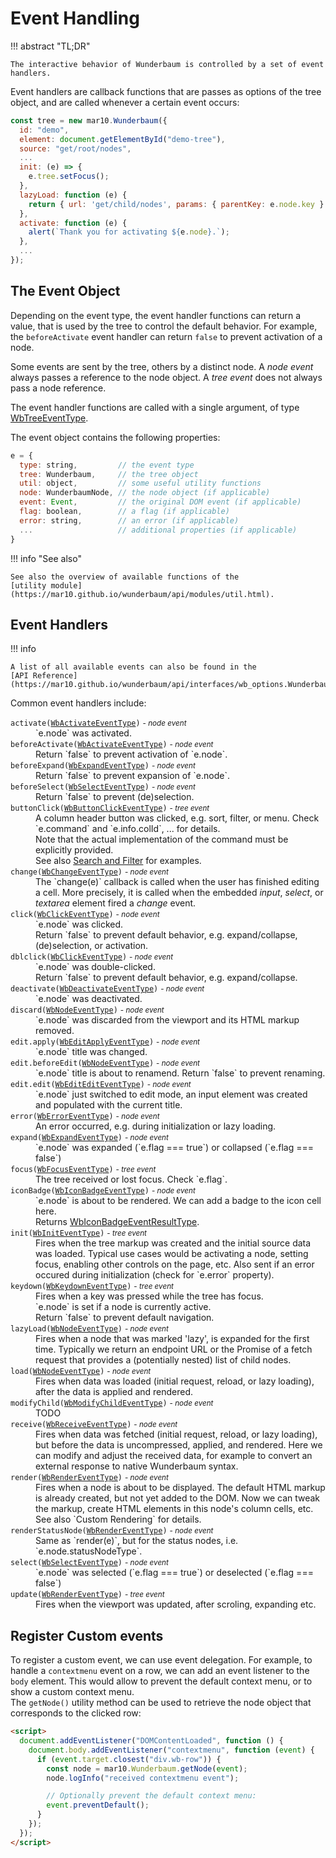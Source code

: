 # Event Handling

!!! abstract "TL;DR"

    The interactive behavior of Wunderbaum is controlled by a set of event handlers.

Event handlers are callback functions that are passes as options of the tree object,
and are called whenever a certain event occurs:

```js
const tree = new mar10.Wunderbaum({
  id: "demo",
  element: document.getElementById("demo-tree"),
  source: "get/root/nodes",
  ...
  init: (e) => {
    e.tree.setFocus();
  },
  lazyLoad: function (e) {
    return { url: 'get/child/nodes', params: { parentKey: e.node.key } };
  },
  activate: function (e) {
    alert(`Thank you for activating ${e.node}.`);
  },
  ...
});
```

## The Event Object

Depending on the event type, the event handler functions can return a value,
that is used by the tree to control the default behavior. For example, the
`beforeActivate` event handler can return `false` to prevent activation of a node.

Some events are sent by the tree, others by a distinct node.
A <i>node event</i> always passes a reference to the node object.
A <i>tree event</i> does not always pass a node reference.

The event handler functions are called with a single argument, of type
[WbTreeEventType](https://mar10.github.io/wunderbaum/api/interfaces/types.WbTreeEventType.html).

The event object contains the following properties:

```js
e = {
  type: string,         // the event type
  tree: Wunderbaum,     // the tree object
  util: object,         // some useful utility functions
  node: WunderbaumNode, // the node object (if applicable)
  event: Event,         // the original DOM event (if applicable)
  flag: boolean,        // a flag (if applicable)
  error: string,        // an error (if applicable)
  ...                   // additional properties (if applicable)
}
```

!!! info "See also"

    See also the overview of available functions of the
    [utility module](https://mar10.github.io/wunderbaum/api/modules/util.html).

## Event Handlers

!!! info

    A list of all available events can also be found in the
    [API Reference](https://mar10.github.io/wunderbaum/api/interfaces/wb_options.WunderbaumOptions.html).

Common event handlers include:

<dl>

<dt>
  <code>activate(<a href="https://mar10.github.io/wunderbaum/api/interfaces/types.WbActivateEventType.html">WbActivateEventType</a>)</code>
  <small>- <i>node event</i></small>
</dt> <dd>
  `e.node` was activated.
</dd>

<dt>
  <code>beforeActivate(<a href="https://mar10.github.io/wunderbaum/api/interfaces/types.WbActivateEventType.html">WbActivateEventType</a>)</code>
  <small>- <i>node event</i></small>
</dt> <dd>
  Return `false` to prevent activation of `e.node`.
</dd>

<dt>
  <code>beforeExpand(<a href="https://mar10.github.io/wunderbaum/api/interfaces/types.WbExpandEventType.html">WbExpandEventType</a>)</code>
  <small>- <i>node event</i></small>
</dt> <dd>
  Return `false` to prevent expansion of `e.node`.
</dd>

<dt>
  <code>beforeSelect(<a href="https://mar10.github.io/wunderbaum/api/interfaces/types.WbSelectEventType.html">WbSelectEventType</a>)</code>
  <small>- <i>node event</i></small>
</dt> <dd>
  Return `false` to prevent (de)selection.
</dd>

<dt>
  <code>buttonClick(<a href="https://mar10.github.io/wunderbaum/api/interfaces/types.WbButtonClickEventType.html">WbButtonClickEventType</a>)</code>
  <small>- <i>tree event</i></small>
</dt> <dd>
  A column header button was clicked, e.g. sort, filter, or menu.
  Check `e.command` and `e.info.colId`, ... for details. <br>
  Note that the actual implementation of the command must be explicitly provided.<br>
  See also <a href="https://mar10.github.io/wunderbaum/index.html#tutorial_filter">Search and Filter</a> for examples.

</dd>

<dt>
  <code>change(<a href="https://mar10.github.io/wunderbaum/api/interfaces/types.WbChangeEventType.html">WbChangeEventType</a>)</code>
  <small>- <i>node event</i></small>
</dt> <dd>
  The `change(e)` callback is called when the user has finished editing a cell.
  More precisely, it is called when the embedded <i>input</i>, <i>select</i>,
  or <i>textarea</i> element fired a <i>change</i> event.
</dd>

<dt>
  <code>click(<a href="https://mar10.github.io/wunderbaum/api/interfaces/types.WbClickEventType.html">WbClickEventType</a>)</code>
  <small>- <i>node event</i></small>
</dt> <dd>
  `e.node` was clicked. <br>
  Return `false` to prevent default behavior, e.g. expand/collapse,
  (de)selection, or activation.
</dd>

<dt>
  <code>dblclick(<a href="https://mar10.github.io/wunderbaum/api/interfaces/types.WbClickEventType.html">WbClickEventType</a>)</code>
  <small>- <i>node event</i></small>
</dt> <dd>
  `e.node` was double-clicked. <br>
  Return `false` to prevent default behavior, e.g. expand/collapse.
</dd>

<dt>
  <code>deactivate(<a href="https://mar10.github.io/wunderbaum/api/interfaces/types.WbDeactivateEventType.html">WbDeactivateEventType</a>)</code>
  <small>- <i>node event</i></small>
</dt> <dd>
  `e.node` was deactivated.
</dd>

<dt>
  <code>discard(<a href="https://mar10.github.io/wunderbaum/api/interfaces/types.WbNodeEventType.html">WbNodeEventType</a>)</code>
  <small>- <i>node event</i></small>
</dt> <dd>
  `e.node` was discarded from the viewport and its HTML markup removed.
</dd>

<dt>
  <code>edit.apply(<a href="https://mar10.github.io/wunderbaum/api/interfaces/types.WbEditApplyEventType.html">WbEditApplyEventType</a>)</code>
  <small>- <i>node event</i></small>
</dt> <dd>
  `e.node` title was changed.
</dd>

<dt>
  <code>edit.beforeEdit(<a href="https://mar10.github.io/wunderbaum/api/interfaces/types.WbNodeEventType.html">WbNodeEventType</a>)</code>
  <small>- <i>node event</i></small>
</dt> <dd>
  `e.node` title is about to renamend. Return `false` to prevent renaming.
</dd>

<dt>
  <code>edit.edit(<a href="https://mar10.github.io/wunderbaum/api/interfaces/types.WbEditEditEventType.html">WbEditEditEventType</a>)</code>
  <small>- <i>node event</i></small>
</dt> <dd>
  `e.node` just switched to edit mode, an input element was created and populated with the current title.
</dd>

<dt>
  <code>error(<a href="https://mar10.github.io/wunderbaum/api/interfaces/types.WbErrorEventType.html">WbErrorEventType</a>)</code>
  <small>- <i>node event</i></small>
</dt> <dd>
  An error occurred, e.g. during initialization or lazy loading.
</dd>

<dt>
  <code>expand(<a href="https://mar10.github.io/wunderbaum/api/interfaces/types.WbExpandEventType.html">WbExpandEventType</a>)</code>
  <small>- <i>node event</i></small>
</dt> <dd>
  `e.node` was expanded (`e.flag === true`) or collapsed (`e.flag === false`)
</dd>

<dt>
  <code>focus(<a href="https://mar10.github.io/wunderbaum/api/interfaces/types.WbFocusEventType.html">WbFocusEventType</a>)</code>
  <small>- <i>tree event</i></small>
</dt> <dd>
  The tree received or lost focus. Check `e.flag`.
</dd>

<dt>
  <code>iconBadge(<a href="https://mar10.github.io/wunderbaum/api/interfaces/types.WbIconBadgeEventType.html) an">WbIconBadgeEventType</a>)</code>
  <small>- <i>node event</i></small>
</dt> <dd>
  `e.node` is about to be rendered. We can add a badge to the icon cell here. <br>
  Returns <a href="https://mar10.github.io/wunderbaum/api/interfaces/types.WbIconBadgeEventResultType.html">WbIconBadgeEventResultType</a>.
</dd>

<dt>
  <code>init(<a href="https://mar10.github.io/wunderbaum/api/interfaces/types.WbInitEventType.html">WbInitEventType</a>)</code>
  <small>- <i>tree event</i></small>
</dt> <dd>
  Fires when the tree markup was created and the initial source data was loaded.
  Typical use cases would be activating a node, setting focus, enabling other
  controls on the page, etc.
  Also sent if an error occured during initialization (check for `e.error` property).
</dd>

<dt>
  <code>keydown(<a href="https://mar10.github.io/wunderbaum/api/interfaces/types.WbKeydownEventType.html">WbKeydownEventType</a>)</code>
  <small>- <i>tree event</i></small>
</dt> <dd>
  Fires when a key was pressed while the tree has focus. <br>
  `e.node` is set if a node is currently active. <br>
  Return `false` to prevent default navigation.
</dd>

<dt>
  <code>lazyLoad(<a href="https://mar10.github.io/wunderbaum/api/interfaces/types.WbNodeEventType.html">WbNodeEventType</a>)</code>
  <small>- <i>node event</i></small>
</dt> <dd>
  Fires when a node that was marked 'lazy', is expanded for the first time.
  Typically we return an endpoint URL or the Promise of a fetch request that
  provides a (potentially nested) list of child nodes.
</dd>

<dt>
  <code>load(<a href="https://mar10.github.io/wunderbaum/api/interfaces/types.WbNodeEventType.html">WbNodeEventType</a>)</code>
  <small>- <i>node event</i></small>
</dt> <dd>
  Fires when data was loaded (initial request, reload, or lazy loading),
  after the data is applied and rendered.
</dd>

<dt>
  <code>modifyChild(<a href="https://mar10.github.io/wunderbaum/api/interfaces/types.WbModifyChildEventType.html">WbModifyChildEventType</a>)</code>
  <small>- <i>node event</i></small>
</dt> <dd>
  TODO
</dd>

<dt>
  <code>receive(<a href="https://mar10.github.io/wunderbaum/api/interfaces/types.WbReceiveEventType.html">WbReceiveEventType</a>)</code>
  <small>- <i>node event</i></small>
</dt> <dd>
  Fires when data was fetched (initial request, reload, or lazy loading),
  but before the data is uncompressed, applied, and rendered.
  Here we can modify and adjust the received data, for example to convert an
  external response to native Wunderbaum syntax.
</dd>

<dt>
  <code>render(<a href="https://mar10.github.io/wunderbaum/api/interfaces/types.WbRenderEventType.html">WbRenderEventType</a>)</code>
  <small>- <i>node event</i></small>
</dt> <dd>
  Fires when a node is about to be displayed.
  The default HTML markup is already created, but not yet added to the DOM.
  Now we can tweak the markup, create HTML elements in this node's column
  cells, etc. <br>
  See also `Custom Rendering` for details.
</dd>

<dt>
  <code>renderStatusNode(<a href="https://mar10.github.io/wunderbaum/api/interfaces/types.WbRenderEventType.html">WbRenderEventType</a>)</code>
  <small>- <i>node event</i></small>
</dt> <dd>
  Same as `render(e)`, but for the status nodes, i.e. `e.node.statusNodeType`.
</dd>

<dt>
  <code>select(<a href="https://mar10.github.io/wunderbaum/api/interfaces/types.WbSelectEventType.html">WbSelectEventType</a>)</code>
  <small>- <i>node event</i></small>
</dt> <dd>
  `e.node` was selected (`e.flag === true`) or deselected (`e.flag === false`)
</dd>

<dt>
  <code>update(<a href="https://mar10.github.io/wunderbaum/api/interfaces/types.WbRenderEventType.html">WbRenderEventType</a>)</code>
  <small>- <i>tree event</i></small>
</dt> <dd>
  Fires when the viewport was updated, after scroling, expanding etc.
</dd>

</dl>

## Register Custom events

To register a custom event, we can use event delegation.
For example, to handle a `contextmenu` event on a row, we can add an event listener to the `body` element. This would allow to prevent the default context menu, or to show a custom context menu. <br>
The `getNode()` utility method can be used to retrieve the node object that
corresponds to the clicked row:

```html
<script>
  document.addEventListener("DOMContentLoaded", function () {
    document.body.addEventListener("contextmenu", function (event) {
      if (event.target.closest("div.wb-row")) {
        const node = mar10.Wunderbaum.getNode(event);
        node.logInfo("received contextmenu event");

        // Optionally prevent the default context menu:
        event.preventDefault();
      }
    });
  });
</script>
```
